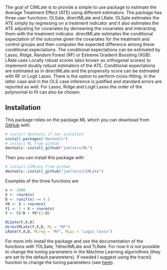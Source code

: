 The goal of CIMLate is to provide a simple to use package to estimate the Average
Treatment Effect (ATE) using different estimators. The package has three user functions:
OLSate, directMLate and LRate. OLSate estimates the ATE simply by regressing on a treatment
indicator and it also estimates the ATE adjusting for covariates by demeaning the covariates
and interacting them with the treatment indicator. directMLate estimates the conditional expectation
of the outcome given the covariates for the treatment and control groups and then computes the expected
difference among these conditional expectations. The conditional expectations can be estimated by
Lasso, Ridge, Random Forest (RF) or Extreme Gradient Boosting (XGB). LRate uses Locally robust scores
(also known as orthogonal scores) to implement doubly robust estimators of the ATE. Conditional expectations
are estimated as in directMLate and the propensity score can be estimated with RF or Logit Lasso. There is
the option to perform cross-fitting. In the latter case and in the OLS case inference is justified and
standard errors are reported as well. For Lasso, Ridge and Logit Lasso the order of the polynomial to fit
can also be chosen.

## Installation

This package relies on the package ML which you can download from [GitHub](https://github.com/) with:
      
``` r
# install devtools if not installed
install.packages("devtools")
# install ML from github
devtools::install_github("joelters/ML")
```

Then you can install this package with

``` r
# install CIMLate from github
devtools::install_github("joelters/CIMLate")
```

Examples of the three functions are

``` r
n <- 1000
X <- rnorm(n)
D <- runif(n) >= 0.5
Y0 <- X + rnorm(n)
Y1 <- 5 + X + rnorm(n)
Y <- Y1*D + Y0*(1-D)

OLSate(Y,X,D)
directMLate(Y,X,D, ML = "RF")
LRate(Y,X,D, MLreg = "RF", MLps = "Logit_lasso")
```
For more info install the package and see the documentation of the functions with
?OLSate, ?directMLate and ?LRate. For now it is not possible to change the tuning parameters
in the Machine Learning algoriothms (they are set to the default parameters).
If needed I suggest using the trace() function to change the tuning parameters
(see [here](https://stackoverflow.com/questions/34800331/r-modify-and-rebuild-package)).
